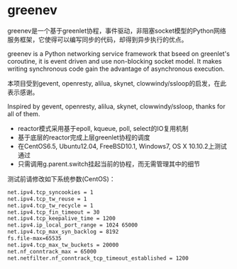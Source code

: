 greenev
=======

greenev是一个基于greenlet协程，事件驱动，非阻塞socket模型的Python网络服务框架，它使得可以编写同步的代码，却得到异步执行的优点。

greenev is a Python networking service framework that bseed on greenlet's coroutine, it is event driven and use non-blocking socket model. It makes writing synchronous code gain the advantage of asynchronous execution.

本项目受到gevent, openresty, alilua, skynet, clowwindy/ssloop的启发，在此表示感谢。

Inspired by gevent, openresty, alilua, skynet, clowwindy/ssloop, thanks for all of them.

* reactor模式采用基于epoll, kqueue, poll, select的IO复用机制
* 基于底层的reactor完成上层greenlet协程的调度
* 在CentOS6.5, Ubuntu12.04, FreeBSD10.1, Windows7, OS X 10.10.2上测试通过
* 只需调用g.parent.switch挂起当前的协程，而无需管理其中的细节

测试前请修改如下系统参数(CentOS)：

```bash
net.ipv4.tcp_syncookies = 1 
net.ipv4.tcp_tw_reuse = 1 
net.ipv4.tcp_tw_recycle = 1 
net.ipv4.tcp_fin_timeout = 30 
net.ipv4.tcp_keepalive_time = 1200 
net.ipv4.ip_local_port_range = 1024 65000 
net.ipv4.tcp_max_syn_backlog = 8192 
fs.file-max=65535 
net.ipv4.tcp_max_tw_buckets = 20000 
net.nf_conntrack_max = 65000 
net.netfilter.nf_conntrack_tcp_timeout_established = 1200
```
